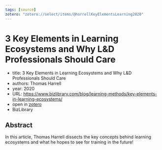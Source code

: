 ```yaml
---
tags: [source]
zotero: "zotero://select/items/@harrellKeyElementsLearning2020"
---
```


# 3 Key Elements in Learning Ecosystems and Why L&D Professionals Should Care

- title: 3 Key Elements in Learning Ecosystems and Why L&D Professionals Should Care
- authors: Thomas Harrell
- year: 2020
- URL: https://www.bizlibrary.com/blog/learning-methods/key-elements-in-learning-ecosystems/
- open in [zotero](zotero://select/items/@harrellKeyElementsLearning2020)
- BizLibrary

## Abstract
In this article, Thomas Harrell dissects the key concepts behind learning ecosystems and what he hopes to see for training in the future!
